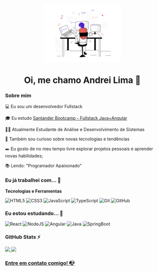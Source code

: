 <div align="center">
 <img src="https://raw.githubusercontent.com/L0um15/L0um15/cb872b0f3694efd47f5026166f0e14e3a19c9d4a/svg/webdevelopment.svg" width=50% height=50%>
 </div>

<h1 align="center"> Oi, me chamo Andrei Lima 👋 </h1>

### Sobre mim

💻 Eu sou um desenvolvedor Fullstack

🎓 Eu estudo [Santander Bootcamp - Fullstack Java+Angular](https://web.dio.me/track/bf7abb82-1324-4074-9949-f474a1a911fe)

👩‍💻 Atualmente Estudante de Análise e Desenvolvimento de Sistemas

🔎 Também sou curioso sobre novas tecnologias e tendências

✒️ Eu gosto de no meu tempo livre explorar projetos pessoais e aprender novas habilidades;

📚 Lendo: "Programador Apaixonado"

### Eu já trabalhei com... 🔧

**Tecnologias e Ferramentas**

![HTML5](https://img.shields.io/badge/html5-%23E34F26.svg?style=for-the-badge&logo=html5&logoColor=white)
![CSS3](https://img.shields.io/badge/css3-%231572B6.svg?style=for-the-badge&logo=css3&logoColor=white)
![JavaScript](https://img.shields.io/badge/javascript-%23323330.svg?style=for-the-badge&logo=javascript&logoColor=%23F7DF1E)
![TypeScript](https://img.shields.io/badge/typescript-%23007ACC.svg?style=for-the-badge&logo=typescript&logoColor=white)
![Git](https://img.shields.io/badge/git-%23F05033.svg?style=for-the-badge&logo=git&logoColor=white)
![GitHub](https://img.shields.io/badge/github-%23121011.svg?style=for-the-badge&logo=github&logoColor=white)

### Eu estou estudando... 🧩

![React](https://img.shields.io/badge/react-%2320232a.svg?style=for-the-badge&logo=react&logoColor=%2361DAFB)
![NodeJS](https://img.shields.io/badge/node.js-6DA55F?style=for-the-badge&logo=node.js&logoColor=white)
![Angular](https://img.shields.io/badge/angular-%2335495e.svg?style=for-the-badge&logo=angular&logoColor=red)
![Java](https://img.shields.io/badge/java-%23ED8B00.svg?style=for-the-badge&logo=openjdk&logoColor=white)
![SpringBoot](https://img.shields.io/badge/springboot-green?style=for-the-badge&logo=spring&logoColor=white)


### GitHub Stats ⚡
<div>
<a href="https://github.com/dreeilima">
<img height="180em" src="https://github-readme-stats.vercel.app/api/top-langs/?username=dreeilima&layout=compact&langs_count=7&theme=dark#gh-dark-mode-only"/>
<img height="180em" src="https://github-readme-stats.vercel.app/api?username=dreeilima&show_icons=true&theme=dark#gh-dark-mode-only&include_all_commits=true&count_private=true"/>
</div>

### Entre em contato comigo! 📭
